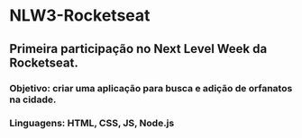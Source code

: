 # NLW3-Rocketseat

## Primeira participação no Next Level Week da Rocketseat. 
### Objetivo: criar uma aplicação para busca e adição de orfanatos na cidade.
### Linguagens: HTML, CSS, JS, Node.js


